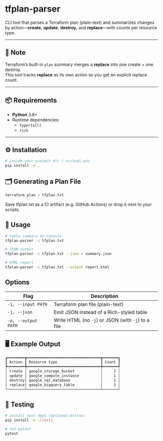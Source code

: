 # tfplan-parser

CLI tool that parses a Terraform plan (plain-text) and summarizes changes by action—**create**, **update**, **destroy**, and **replace**—with counts per resource type.

---

## 🚨 Note

Terraform’s built-in `plan` summary merges a **replace** into one create + one destroy.  
This tool tracks **replace** as its own action so you get an explicit replace count.

---

## 📦 Requirements

- **Python** 3.8+
- Runtime dependencies:
  - `typer[all]`
  - `rich`

---

## ⚙️ Installation

```bash
# inside your project dir / virtual-env
pip install -e .
```

## 🗂️ Generating a Plan File

```bash
terraform plan > tfplan.txt
```

Save tfplan.txt as a CI artifact (e.g. GitHub Actions) or drop it next to your scripts.

## 🚀 Usage

```bash
# table summary to console
tfplan-parser -i tfplan.txt

# JSON output
tfplan-parser -i tfplan.txt --json > summary.json

# HTML report
tfplan-parser -i tfplan.txt --output report.html
```

## Options

| Flag                | Description                                        |
| ------------------- | -------------------------------------------------- |
| `-i, --input PATH`  | Terraform plan file (plain-text)                   |
| `-j, --json`        | Emit JSON instead of a Rich-styled table           |
| `-o, --output PATH` | Write HTML (no `-j`) or JSON (with `-j`) to a file |

## 🖥️ Example Output

```bash
┏━━━━━━━━┳━━━━━━━━━━━━━━━━━━━━━━━━━━━━━━━━━━┳━━━━━━━┓
┃ Action ┃ Resource type                    ┃ Count ┃
┡━━━━━━━━╇━━━━━━━━━━━━━━━━━━━━━━━━━━━━━━━━━━╇━━━━━━━┩
│ create │ google_storage_bucket            │     2 │
│ update │ google_compute_instance          │     1 │
│ destroy│ google_sql_database              │     1 │
│ replace│ google_bigquery_table            │     1 │
└────────┴──────────────────────────────────┴───────┘
```

## 🧪 Testing

```bash
# install test deps (optional-extras)
pip install -e .[test]

# run pytest
pytest
```
